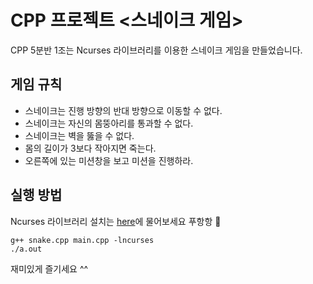 # CPP 프로젝트 <스네이크 게임>
CPP 5분반 1조는 Ncurses 라이브러리를 이용한 스네이크 게임을 만들었습니다.

## 게임 규칙
* 스네이크는 진행 방향의 반대 방향으로 이동할 수 없다.
* 스네이크는 자신의 몸뚱아리를 통과할 수 없다.
* 스네이크는 벽을 뚫을 수 없다.
* 몸의 길이가 3보다 작아지면 죽는다.
* 오른쪽에 있는 미션창을 보고 미션을 진행하라.

## 실행 방법
Ncurses 라이브러리 설치는 [here](https://google.com)에 물어보세요 푸항항 🐶<br>
```
g++ snake.cpp main.cpp -lncurses
./a.out
```
재미있게 즐기세요 ^^

